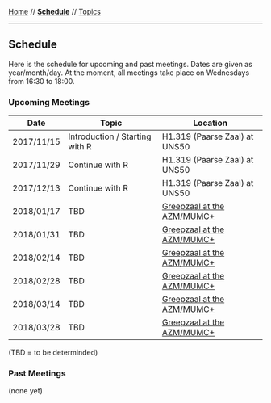[Home](README.md) // **[Schedule](schedule.md)** // [Topics](topics.md)

---

## Schedule

Here is the schedule for upcoming and past meetings. Dates are given as year/month/day. At the moment, all meetings take place on Wednesdays from 16:30 to 18:00.

### Upcoming Meetings

Date | Topic | Location
---- | ----- | --------
2017/11/15 | Introduction / Starting with R | H1.319 (Paarse Zaal) at UNS50
2017/11/29 | Continue with R | H1.319 (Paarse Zaal) at UNS50
2017/12/13 | Continue with R | H1.319 (Paarse Zaal) at UNS50
2018/01/17 | TBD | [Greepzaal at the AZM/MUMC+](http://www.mumcplattegrond.nl/#map/d99_d26)
2018/01/31 | TBD | [Greepzaal at the AZM/MUMC+](http://www.mumcplattegrond.nl/#map/d99_d26)
2018/02/14 | TBD | [Greepzaal at the AZM/MUMC+](http://www.mumcplattegrond.nl/#map/d99_d26)
2018/02/28 | TBD | [Greepzaal at the AZM/MUMC+](http://www.mumcplattegrond.nl/#map/d99_d26)
2018/03/14 | TBD | [Greepzaal at the AZM/MUMC+](http://www.mumcplattegrond.nl/#map/d99_d26)
2018/03/28 | TBD | [Greepzaal at the AZM/MUMC+](http://www.mumcplattegrond.nl/#map/d99_d26)

(TBD = to be determinded)

### Past Meetings

(none yet)
